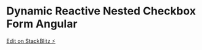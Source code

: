 # Dynamic Reactive Nested Checkbox Form Angular

[Edit on StackBlitz ⚡️](https://stackblitz.com/edit/ngx-nested-checkbox-ulx32z)